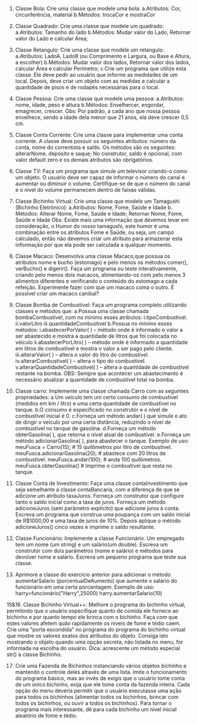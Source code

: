 1. Classe Bola: Crie uma classe que modele uma bola:
   a.Atributos: Cor, circunferência, material
   b.Métodos: trocaCor e mostraCor

2. Classe Quadrado: Crie uma classe que modele um quadrado:
   a.Atributos: Tamanho do lado
   b.Métodos: Mudar valor do Lado, Retornar valor do Lado e calcular Área;

4. Classe Retangulo: Crie uma classe que modele um retangulo:
a.Atributos: LadoA, LadoB (ou Comprimento e Largura, ou Base e Altura, a escolher)
b.Métodos: Mudar valor dos lados, Retornar valor dos lados, calcular Área e calcular Perímetro;
c.Crie um programa que utilize esta classe. Ele deve pedir ao usuário que informe as medidades de um local. Depois, deve criar um objeto com as medidas e calcular a quantidade de pisos e de rodapés necessárias para o local.

5. Classe Pessoa: Crie uma classe que modele uma pessoa:
a.Atributos: nome, idade, peso e altura
b.Métodos: Envelhercer, engordar, emagrecer, crescer. Obs: Por padrão, a cada ano que nossa pessoa envelhece, sendo a idade dela menor que 21 anos, ela deve crescer 0,5 cm.

6. Classe Conta Corrente: Crie uma classe para implementar uma conta corrente. A classe deve possuir os seguintes atributos: número da conta, nome do correntista e saldo. Os métodos são os seguintes: alterarNome, depósito e saque; No construtor, saldo é opcional, com valor default zero e os demais atributos são obrigatórios.

7. Classe TV: Faça um programa que simule um televisor criando-o como um objeto. O usuário deve ser capaz de informar o número do canal e aumentar ou diminuir o volume. Certifique-se de que o número do canal e o nível do volume permanecem dentro de faixas válidas.

8. Classe Bichinho Virtual: Crie uma classe que modele um Tamagushi (Bichinho Eletrônico):
a.Atributos: Nome, Fome, Saúde e Idade b. Métodos: Alterar Nome, Fome, Saúde e Idade; Retornar Nome, Fome, Saúde e Idade Obs: Existe mais uma informação que devemos levar em consideração, o Humor do nosso tamagushi, este humor é uma combinação entre os atributos Fome e Saúde, ou seja, um campo calculado, então não devemos criar um atributo para armazenar esta informação por que ela pode ser calculada a qualquer momento.

9. Classe Macaco: Desenvolva uma classe Macaco,que possua os atributos nome e bucho (estomago) e pelo menos os métodos comer(), verBucho() e digerir(). Faça um programa ou teste interativamente, criando pelo menos dois macacos, alimentando-os com pelo menos 3 alimentos diferentes e verificando o conteúdo do estomago a cada refeição. Experimente fazer com que um macaco coma o outro. É possível criar um macaco canibal?

10. Classe Bomba de Combustível: Faça um programa completo utilizando classes e métodos que:
a.Possua uma classe chamada bombaCombustível, com no mínimo esses atributos:
i.tipoCombustivel.
ii.valorLitro
iii.quantidadeCombustivel
b.Possua no mínimo esses métodos:
i.abastecerPorValor( ) – método onde é informado o valor a ser abastecido e mostra a quantidade de litros que foi colocada no veículo
ii.abastecerPorLitro( ) – método onde é informado a quantidade em litros de combustível e mostra o valor a ser pago pelo cliente.
iii.alterarValor( ) – altera o valor do litro do combustível.
iv.alterarCombustivel( ) – altera o tipo do combustível.
v.alterarQuantidadeCombustivel( ) – altera a quantidade de combustível restante na bomba.
OBS: Sempre que acontecer um abastecimento é necessário atualizar a quantidade de combustível total na bomba.

11. Classe carro: Implemente uma classe chamada Carro com as seguintes propriedades:
a.Um veículo tem um certo consumo de combustível (medidos em km / litro) e uma certa quantidade de combustível no tanque.
b.O consumo é especificado no construtor e o nível de combustível inicial é 0.
c.Forneça um método andar( ) que simule o ato de dirigir o veículo por uma certa distância, reduzindo o nível de combustível no tanque de gasolina.
d.Forneça um método obterGasolina( ), que retorna o nível atual de combustível.
e.Forneça um método adicionarGasolina( ), para abastecer o tanque. Exemplo de uso:
meuFusca = Carro(15);           # 15 quilômetros por litro de combustível. 
meuFusca.adicionarGasolina(20); # abastece com 20 litros de combustível. 
meuFusca.andar(100);            # anda 100 quilômetros.
meuFusca.obterGasolina()        # Imprime o combustível que resta no tanque.

12. Classe Conta de Investimento: Faça uma classe contaInvestimento que seja semelhante a classe contaBancaria, com a diferença de que se adicione um atributo taxaJuros. Forneça um construtor que configure tanto o saldo inicial como a taxa de juros. Forneça um método adicioneJuros (sem parâmetro explícito) que adicione juros à conta. Escreva um programa que construa uma poupança com um saldo inicial de R$1000,00 e uma taxa de juros de 10%. Depois aplique o método adicioneJuros() cinco vezes e imprime o saldo resultante.

13. Classe Funcionário: Implemente a classe Funcionário. Um empregado tem um nome (um string) e um salário(um double). Escreva um construtor com dois parâmetros (nome e salário) e métodos para devolver nome e salário. Escreva um pequeno programa que teste sua classe.

14. Aprimore a classe do exercício anterior para adicionar o método aumentarSalario (porcentualDeAumento) que aumente o salário do funcionário em uma certa porcentagem. Exemplo de uso: harry=funcionário("Harry",25000) harry.aumentarSalario(10)

15&16. Classe Bichinho Virtual++: Melhore o programa do bichinho virtual, permitindo que o usuário especifique quanto de comida ele fornece ao bichinho e por quanto tempo ele brinca com o bichinho. Faça com que estes valores afetem quão rapidamente os níveis de fome e tédio caem.
Crie uma "porta escondida" no programa do programa do bichinho virtual que mostre os valores exatos dos atributos do objeto. Consiga isto mostrando o objeto quando uma opção secreta, não listada no menu, for informada na escolha do usuário. Dica: acrescente um método especial str() à classe Bichinho.

17. Crie uma Fazenda de Bichinhos instanciando vários objetos bichinho e mantendo o controle deles através de uma lista. Imite o funcionamento do programa básico, mas ao invés de exigis que o usuário tome conta de um único bichinho, exija que ele tome conta da fazenda inteira. Cada opção do menu deveria permitir que o usuário executasse uma ação para todos os bichinhos (alimentar todos os bichinhos, brincar com todos os bichinhos, ou ouvir a todos os bichinhos). Para tornar o programa mais interessante, dê para cada bichinho um nivel inicial aleatório de fome e tédio.
